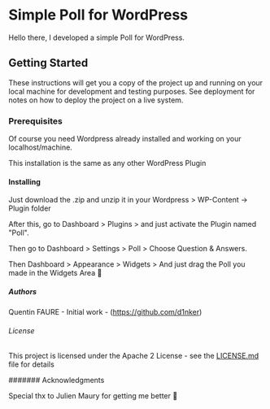 # Simple Poll for WordPress

Hello there, I developed a simple Poll for WordPress.


## Getting Started

These instructions will get you a copy of the project up and running on your local machine for development and testing purposes. See deployment for notes on how to deploy the project on a live system.

### Prerequisites

Of course you need Wordpress already installed and working on your localhost/machine.

This installation is the same as any other WordPress Plugin

#### Installing

Just download the .zip and unzip it in your Wordpress > WP-Content -> Plugin folder

After this, go to Dashboard > Plugins > and just activate the Plugin named "Poll".

Then go to Dashboard > Settings > Poll > Choose Question & Answers.

Then Dashboard > Appearance > Widgets > And just drag the Poll you made in the Widgets Area 🙂


##### Authors

Quentin FAURE - Initial work - (https://github.com/d1nker)


###### License

This project is licensed under the Apache 2 License - see the [LICENSE.md](LICENSE.md) file for details

####### Acknowledgments

Special thx to Julien Maury for getting me better 🙂
